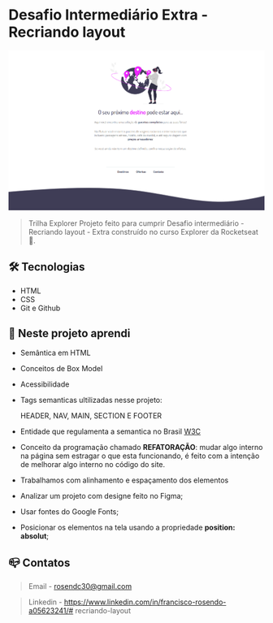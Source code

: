 # Desafio Intermediário Extra - Recriando layout

![preview](./.github/preview.png)

> Trilha Explorer Projeto feito para cumprir Desafio intermediário - Recriando layout - Extra construído no curso Explorer da Rocketseat :rocket:.

## :hammer_and_wrench: Tecnologias

- HTML
- CSS
- Git e Github


## :nut_and_bolt: Neste projeto aprendi

- Semântica em HTML
- Conceitos de Box Model
- Acessibilidade
- Tags semanticas ultilizadas nesse projeto: 

     HEADER, NAV, MAIN, SECTION E FOOTER
- Entidade que regulamenta a semantica no Brasil [W3C](https://www.w3c.br/Padroes/WebSemantica)
- Conceito da programação chamado <b>REFATORAÇÃO</b>: mudar algo interno na página sem estragar o que esta funcionando, é feito com a intenção de melhorar algo interno no código do site.

- Trabalhamos com alinhamento e espaçamento dos elementos

- Analizar um projeto com designe feito no Figma;
- Usar fontes do Google Fonts;
- Posicionar os elementos na tela usando a propriedade <strong>position: absolut</strong>;


## :mailbox_closed: Contatos

> Email - rosendc30@gmail.com

> Linkedin - https://www.linkedin.com/in/francisco-rosendo-a05623241/# recriando-layout
